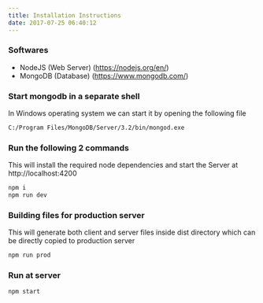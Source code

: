 ```yaml
---
title: Installation Instructions
date: 2017-07-25 06:40:12
---
```

### Softwares

- NodeJS (Web Server) (https://nodejs.org/en/)
- MongoDB (Database) (https://www.mongodb.com/)
  
### Start mongodb in a separate shell
  In Windows operating system we can start it by opening the following file
  ``` bash
  C:/Program Files/MongoDB/Server/3.2/bin/mongod.exe
  ```  

### Run the following 2 commands
  This will install the required node dependencies and start the Server at http://localhost:4200
  ``` bash
npm i
npm run dev
  ```  
### Building files for production server
This will generate both client and server files inside dist directory which can be directly copied to production server
  ``` bash
npm run prod
  ```  
### Run at server
  ``` bash
npm start
  ```  
  <br/>
  <br/>